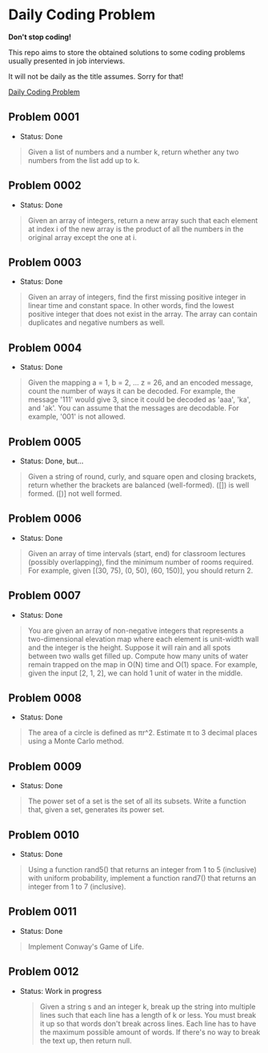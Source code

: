 # Daily Coding Problem

**Don't stop coding!**

This repo aims to store the obtained solutions to some coding problems usually presented in job interviews.

It will not be daily as the title assumes. Sorry for that!

[Daily Coding Problem](https://www.dailycodingproblem.com/)

## Problem 0001

- Status: Done

> Given a list of numbers and a number k, return whether any two numbers from the list add up to k.

## Problem 0002

- Status: Done

> Given an array of integers, return a new array such that each element at index i of the new array is the product of all the numbers in the original array except the one at i.

## Problem 0003

- Status: Done

> Given an array of integers, find the first missing positive integer in linear time and constant space. In other words, find the lowest positive integer that does not exist in the array. The array can contain duplicates and negative numbers as well.

## Problem 0004

- Status: Done

> Given the mapping a = 1, b = 2, ... z = 26, and an encoded message, count the number of ways it can be decoded. For example, the message '111' would give 3, since it could be decoded as 'aaa', 'ka', and 'ak'. You can assume that the messages are decodable. For example, '001' is not allowed.

## Problem 0005

- Status: Done, but...

> Given a string of round, curly, and square open and closing brackets, return whether the brackets are balanced (well-formed). ([])[]({}) is well formed. ([)] not well formed.

## Problem 0006

- Status: Done

> Given an array of time intervals (start, end) for classroom lectures (possibly overlapping), find the minimum number of rooms required. For example, given [(30, 75), (0, 50), (60, 150)], you should return 2.

## Problem 0007

- Status: Done

> You are given an array of non-negative integers that represents a two-dimensional elevation map where each element is unit-width wall and the integer is the height. Suppose it will rain and all spots between two walls get filled up.
> Compute how many units of water remain trapped on the map in O(N) time and O(1) space.
>For example, given the input [2, 1, 2], we can hold 1 unit of water in the middle.

## Problem 0008

- Status: Done

> The area of a circle is defined as πr^2.
> Estimate π to 3 decimal places using a Monte Carlo method.

## Problem 0009

- Status: Done

> The power set of a set is the set of all its subsets.
> Write a function that, given a set, generates its power set.

## Problem 0010

- Status: Done

> Using a function rand5() that returns an integer from 1 to 5 (inclusive) with uniform probability, implement a function rand7() that returns an integer from 1 to 7 (inclusive).

## Problem 0011

- Status: Done

> Implement Conway's Game of Life.

## Problem 0012

- Status: Work in progress
  
  > Given a string s and an integer k, break up the string into multiple lines such that each line has a length of k or less. You must break it up so that words don't break across lines. Each line has to have the maximum possible amount of words. If there's no way to break the text up, then return null.
